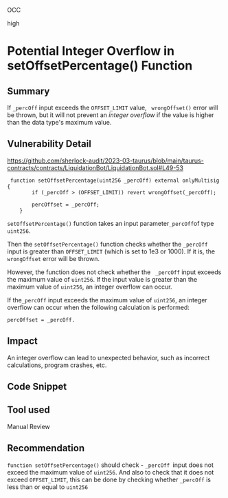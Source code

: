 OCC

high

# Potential Integer Overflow in setOffsetPercentage() Function

## Summary
If `_percOff` input exceeds the `OFFSET_LIMIT` value, ` wrongOffset()` error will be thrown, but it will not prevent an _integer overflow_ if the value is higher than the data type's maximum value.

## Vulnerability Detail
https://github.com/sherlock-audit/2023-03-taurus/blob/main/taurus-contracts/contracts/LiquidationBot/LiquidationBot.sol#L49-53

```solidity
 function setOffsetPercentage(uint256 _percOff) external onlyMultisig {
        if (_percOff > (OFFSET_LIMIT)) revert wrongOffset(_percOff);

        percOffset = _percOff;
    }
```

`setOffsetPercentage()` function takes an input parameter` _percOff `of type `uint256`.

Then the `setOffsetPercentage()` function checks whether the `_percOff` input is greater than `OFFSET_LIMIT` (which is set to 1e3 or 1000). If it is, the `wrongOffset` error will be thrown.

However, the function does not check whether the ` _percOff` input exceeds the maximum value of `uint256`. If the input value is greater than the maximum value of `uint256`, an integer overflow can occur.

If the` _percOff ` input exceeds the maximum value of `uint256`, an integer overflow can occur when the following calculation is performed: 

`percOffset = _percOff.`

## Impact
An integer overflow can lead to unexpected behavior, such as incorrect calculations, program crashes, etc.

## Code Snippet

## Tool used

Manual Review

## Recommendation
 `function setOffsetPercentage()` should check - `_percOff `input does not exceed the maximum value of `uint256`.
And also to check that it does not exceed `OFFSET_LIMIT`,  this can be done by checking whether `_percOff` is less than or equal to `uint256`
